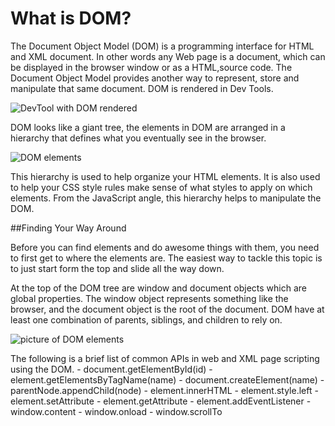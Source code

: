 # What is DOM?

The Document Object Model (DOM) is a programming interface for HTML and XML document.
In other words any Web page is a document, which can be displayed in the browser window or as a HTML,source code. The Document Object Model provides another way to represent, store and manipulate that same document.
DOM is rendered in Dev Tools. 

![DevTool with DOM rendered](http://i.imgur.com/EX1EQ8p.jpg)


DOM looks like a giant tree, the elements in DOM are arranged in a hierarchy that defines what you eventually see in the browser.

![DOM elements](http://i.imgur.com/VA7Shfj.png)

This hierarchy is used to help organize your HTML elements. It is also used to help your CSS style rules make sense of what styles to apply on which elements. 
From the JavaScript angle, this hierarchy helps to manipulate the DOM.

##Finding Your Way Around

Before you can find elements and do awesome things with them, you need to first get to where the elements are. The easiest way to tackle this topic is to just start form the top and slide all the way down.

At the top of the DOM tree are window and document objects which are global properties.
The window object represents something like the browser, and the document object is the root of the document.
DOM have at least one combination of parents, siblings, and children to rely on.

![picture of DOM elements](http://i.imgur.com/yLovB8Z.png)

The following is a brief list of common APIs in web and XML page scripting using the DOM.
	- document.getElementById(id)
	- element.getElementsByTagName(name)
	- document.createElement(name)
	- parentNode.appendChild(node)
	- element.innerHTML
	- element.style.left
	- element.setAttribute
	- element.getAttribute
	- element.addEventListener
	- window.content
	- window.onload
	- window.scrollTo
